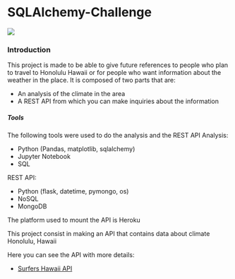 # SQLAlchemy-Challenge

[![](Resources/img/citibike.png)]()        

### Introduction

This project is made to be able to give future references to people who plan to travel to Honolulu Hawaii or for people who want information about the weather in the place. It is composed of two parts that are:
- An analysis of the climate in the area
- A REST API from which you can make inquiries about the information

##### Tools

The following tools were used to do the analysis and the REST API
Analysis:
- Python (Pandas, matplotlib, sqlalchemy)
- Jupyter Notebook
- SQL

REST API:
- Python (flask, datetime, pymongo, os)
- NoSQL
- MongoDB

The platform used to mount the API is Heroku



This project consist in making an API that contains data about climate Honolulu, Hawaii

Here you can see the API with more details:
- [Surfers Hawaii API](https://enr1qu319-api-hawaii-climate.herokuapp.com "API")

